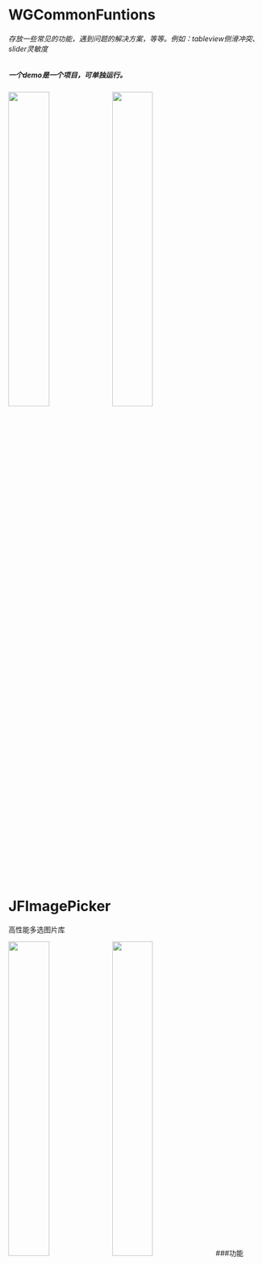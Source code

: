 # WGCommonFuntions
###### 存放一些常见的功能，遇到问题的解决方案，等等。例如：tableview侧滑冲突、slider灵敏度

##### 一个demo是一个项目，可单独运行。


<img src="https://github.com/wanggang1128/WGCommonFuntions/raw/master/解决scrollView上tableView侧滑/demo01.gif" width="40%" height="auto">
 <img src="https://github.com/wanggang1128/WGCommonFuntions/raw/master/提高UISlider灵敏度/demo02.gif" width="40%" height="auto">

# JFImagePicker
高性能多选图片库

<img src="https://raw.github.com/johnil/JFImagePickerController/master/assets/screenshot1.png" width="40%" height="auto">  <img src="https://raw.github.com/johnil/JFImagePickerController/master/assets/screenshot2.png" width="40%" height="auto">
###功能
